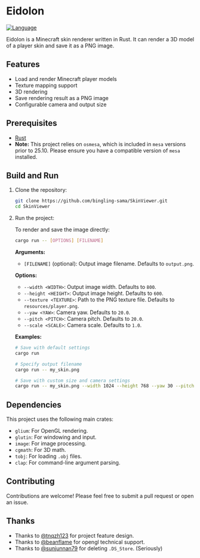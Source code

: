 # Eidolon

[![Language](https://img.shields.io/badge/language-Rust-orange.svg)](https://www.rust-lang.org/)

Eidolon is a Minecraft skin renderer written in Rust. It can render a 3D model of a player skin and save it as a PNG image.

## Features

- Load and render Minecraft player models
- Texture mapping support
- 3D rendering
- Save rendering result as a PNG image
- Configurable camera and output size

## Prerequisites

- [Rust](https://www.rust-lang.org/tools/install)
- **Note:** This project relies on `osmesa`, which is included in `mesa` versions prior to 25.10. Please ensure you have a compatible version of `mesa` installed.

## Build and Run

1.  Clone the repository:
    ```bash
    git clone https://github.com/bingling-sama/SkinViewer.git
    cd SkinViewer
    ```

2.  Run the project:

    To render and save the image directly:
    ```bash
    cargo run -- [OPTIONS] [FILENAME]
    ```

    **Arguments:**
    - `[FILENAME]` (optional): Output image filename. Defaults to `output.png`.

    **Options:**
    - `--width <WIDTH>`: Output image width. Defaults to `800`.
    - `--height <HEIGHT>`: Output image height. Defaults to `600`.
    - `--texture <TEXTURE>`: Path to the PNG texture file. Defaults to `resources/player.png`.
    - `--yaw <YAW>`: Camera yaw. Defaults to `20.0`.
    - `--pitch <PITCH>`: Camera pitch. Defaults to `20.0`.
    - `--scale <SCALE>`: Camera scale. Defaults to `1.0`.

    **Examples:**
    ```bash
    # Save with default settings
    cargo run

    # Specify output filename
    cargo run -- my_skin.png

    # Save with custom size and camera settings
    cargo run -- my_skin.png --width 1024 --height 768 --yaw 30 --pitch -15 --scale 1.2
    ```

## Dependencies

This project uses the following main crates:

- `glium`: For OpenGL rendering.
- `glutin`: For windowing and input.
- `image`: For image processing.
- `cgmath`: For 3D math.
- `tobj`: For loading `.obj` files.
- `clap`: For command-line argument parsing.

## Contributing

Contributions are welcome! Please feel free to submit a pull request or open an issue.


## Thanks

- Thanks to [@tnqzh123](https://github.com/tnqzh123) for project feature design.
- Thanks to [@beanflame](https://github.com/beanflame) for opengl technical support.
- Thanks to [@sunjunnan79](https://github.com/sunjunnan79) for deleting `.DS_Store`. (Seriously)


